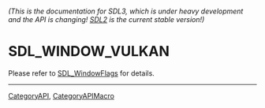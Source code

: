 ###### (This is the documentation for SDL3, which is under heavy development and the API is changing! [SDL2](https://wiki.libsdl.org/SDL2/) is the current stable version!)
# SDL_WINDOW_VULKAN

Please refer to [SDL_WindowFlags](SDL_WindowFlags) for details.

----
[CategoryAPI](CategoryAPI), [CategoryAPIMacro](CategoryAPIMacro)

